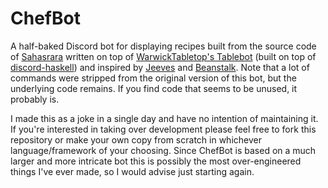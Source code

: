 # ChefBot

A half-baked Discord bot for displaying recipes built from the source code of [Sahasrara](https://github.com/distributive/Sahasrara) written on top of [WarwickTabletop's Tablebot](https://github.com/WarwickTabletop/tablebot) (built on top of [discord-haskell](https://github.com/aquarial/discord-haskell)) and inspired by [Jeeves](https://github.com/Mezuzi/Jeeves) and [Beanstalk](https://github.com/dougblack/beanstalk). Note that a lot of commands were stripped from the original version of this bot, but the underlying code remains. If you find code that seems to be unused, it probably is.

I made this as a joke in a single day and have no intention of maintaining it. If you're interested in taking over development please feel free to fork this repository or make your own copy from scratch in whichever language/framework of your choosing. Since ChefBot is based on a much larger and more intricate bot this is possibly the most over-engineered things I've ever made, so I would advise just starting again.
